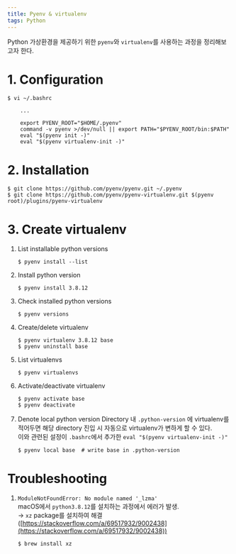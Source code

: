 ```yaml
---
title: Pyenv & virtualenv
tags: Python
---
```


<!--more-->

Python 가상환경을 제공하기 위한 `pyenv`와 `virtualenv`를 사용하는 과정을 정리해보고자 한다.


# 1. Configuration
```
$ vi ~/.bashrc

    ...

    export PYENV_ROOT="$HOME/.pyenv"
    command -v pyenv >/dev/null || export PATH="$PYENV_ROOT/bin:$PATH"
    eval "$(pyenv init -)"
    eval "$(pyenv virtualenv-init -)"
```


# 2. Installation
```
$ git clone https://github.com/pyenv/pyenv.git ~/.pyenv
$ git clone https://github.com/pyenv/pyenv-virtualenv.git $(pyenv root)/plugins/pyenv-virtualenv
```


# 3. Create virtualenv
1. List installable python versions
    ```
    $ pyenv install --list
    ```
2. Install python version
    ```
    $ pyenv install 3.8.12
    ```
3. Check installed python versions
   ```
   $ pyenv versions
   ```
4. Create/delete virtualenv
   ```
   $ pyenv virtualenv 3.8.12 base
   $ pyenv uninstall base
   ```
5. List virtualenvs
   ```
   $ pyenv virtualenvs
   ```
6. Activate/deactivate virtualenv
   ```
   $ pyenv activate base
   $ pyenv deactivate
   ```
7. Denote local python version
   Directory 내 `.python-version` 에 virtualenv를 적어두면 해당 directory 진입 시 자동으로 virtualenv가 변하게 할 수 있다. \
   이와 관련된 설정이 `.bashrc`에서 추가한 `eval "$(pyenv virtualenv-init -)"`

   ```
   $ pyenv local base  # write base in .python-version
   ```


# Troubleshooting
1. `ModuleNotFoundError: No module named '_lzma'` \
    macOS에서 `python3.8.12`를 설치하는 과정에서 에러가 발생. \
    → `xz` package를 설치하여 해결 ([https://stackoverflow.com/a/69517932/9002438](https://stackoverflow.com/a/69517932/9002438))
    ```
    $ brew install xz
    ```

